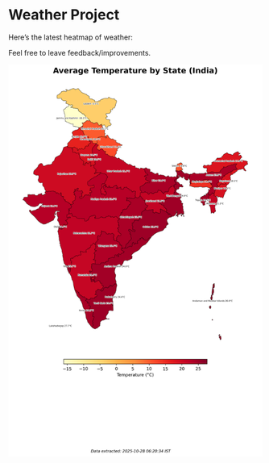 # Weather Project

Here’s the latest heatmap of weather:

Feel free to leave feedback/improvements.

![India Heatmap](docs/assets/india_heatmap.png?v=00135C)
